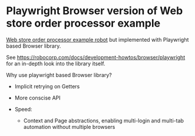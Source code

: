 # Playwright Browser version of Web store order processor example 

[Web store order processor example robot](https://github.com/robocorp/example-web-store-order-processor) but implemented with Playwright based Browser library.

See https://robocorp.com/docs/development-howtos/browser/playwright for an in-depth look into the library itself.

Why use playwright based Browser library?
- Implicit retrying on Getters
- More conscise API

- Speed:
  - Context and Page abstractions, enabling multi-login and multi-tab automation without multiple browsers
